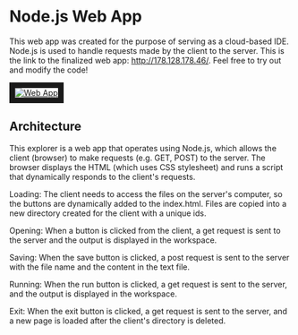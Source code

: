 # Node.js Web App

This web app was created for the purpose of serving as a cloud-based IDE. Node.js is used to handle requests made by the client to the server. This is the link to the finalized web app: http://178.128.178.46/. Feel free to try out and modify the code!

<a href="http://www.youtube.com/watch?feature=player_embedded&v=krFMRLHh-qE"
target="_blank"> <img src="https://github.com/SRavit1/Node.js-Web-App/blob/master/Web%20App.png" 
alt="Web App" border="10" /></a>

## Architecture

This explorer is a web app that operates using Node.js, which allows the client (browser) to make requests (e.g. GET, POST) to the server. The browser displays the HTML (which uses CSS stylesheet) and runs a script that dynamically responds to the client's requests.

Loading:
	The client needs to access the files on the server's computer, so the buttons are dynamically added to the index.html. Files are copied into a new directory created for the client with a unique ids.

Opening:
	When a button is clicked from the client, a get request is sent to the server and the output is displayed in the workspace.

Saving:
	When the save button is clicked, a post request is sent to the server with the file name and the content in the text file.

Running:
	When the run button is clicked, a get request is sent to the server, and the output is displayed in the workspace.

Exit:
	When the exit button is clicked, a get request is sent to the server, and a new page is loaded after the client's directory is deleted.
